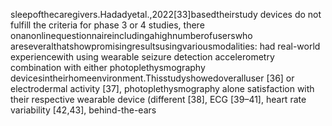 sleepofthecaregivers.Hadadyetal.,2022[33]basedtheirstudy devices do not fulfill the criteria for phase 3 or 4 studies, there
onanonlinequestionnaireincludingahighnumberofuserswho areseveralthatshowpromisingresultsusingvariousmodalities:
had real-world experiencewith using wearable seizure detection accelerometry combination with either photoplethysmography
devicesintheirhomeenvironment.Thisstudyshowedoveralluser [36] or electrodermal activity [37], photoplethysmography alone
satisfaction with their respective wearable device (different [38], ECG [39–41], heart rate variability [42,43], behind-the-ears